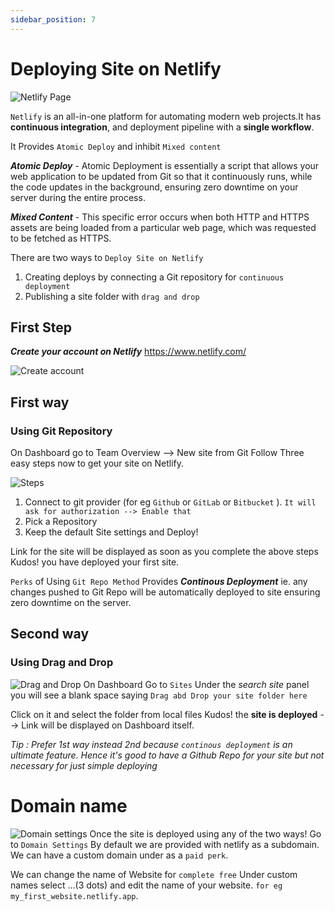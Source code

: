 ```yaml
---
sidebar_position: 7
---
```


# Deploying Site on Netlify

![Netlify Page](https://miro.medium.com/max/560/1*WMA_NYFfvZIpx_uvQxQQEA.jpeg)

`Netlify` is an all-in-one platform for automating modern web projects.It has **continuous integration**, and deployment pipeline with a **single workflow**.

It Provides `Atomic Deploy` and inhibit `Mixed content`

**_Atomic Deploy_** - Atomic Deployment is essentially a script that allows your web application to be updated from Git so that it continuously runs, while the code updates in the background, ensuring zero downtime on your server during the entire process.

**_Mixed Content_** - This specific error occurs when both HTTP and HTTPS assets are being loaded from a particular web page, which was requested to be fetched as HTTPS.

There are two ways to `Deploy Site on Netlify`

1. Creating deploys by connecting a Git repository for `continuous deployment`
2. Publishing a site folder with `drag and drop`

## First Step

**_Create your account on Netlify_**
https://www.netlify.com/

![Create account](https://static-assets.codecademy.com/Courses/Deploy-with-Heroku-and-Netlify/netlify_email_signup2.jpeg)

## First way

### Using Git Repository

On Dashboard go to Team Overview --> New site from Git
Follow Three easy steps now to get your site on Netlify.

![Steps](https://cdn.netlify.com/0a36819500c2254f84301d10e6ecbd1e0f20f143/c7374/img/blog/create-new-site.png)

1. Connect to git provider (for eg `Github` or `GitLab` or `Bitbucket` ).
   `It will ask for authorization --> Enable that`
2. Pick a Repository
3. Keep the default Site settings and Deploy!

Link for the site will be displayed as soon as you complete the above steps
Kudos! you have deployed your first site.

`Perks` of Using `Git Repo Method`
Provides **_Continous Deployment_** ie. any changes pushed to Git Repo will be automatically deployed to site ensuring zero downtime on the server.

## Second way

### Using Drag and Drop

![Drag and Drop](https://miro.medium.com/max/1838/1*54JxNQqYGbMh2fY-QVedJg.png)
On Dashboard
Go to `Sites`
Under the _search site_ panel you will see a blank space saying
`Drag abd Drop your site folder here`

Click on it and select the folder from local files
Kudos! the **site is deployed** --> Link will be displayed on Dashboard itself.

_Tip : Prefer 1st way instead 2nd because `continous deployment` is an ultimate feature. Hence it's good to have a Github Repo for your site but not necessary for just simple deploying_

# Domain name

![Domain settings](https://cdn.netlify.com/7e78f0f9764d7ddec2dc53babcc40707b55ab5a1/c1b2f/img/blog/domains-settings@2x.png)
Once the site is deployed using any of the two ways!
Go to `Domain Settings`
By default we are provided with netlify as a subdomain.
We can have a custom domain under as a `paid perk`.

We can change the name of Website for `complete free`
Under custom names select ...(3 dots) and edit the name of your website. `for eg my_first_website.netlify.app`.
